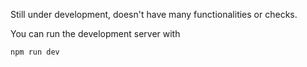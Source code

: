 Still under development, doesn't have many functionalities or checks.

You can run the development server with

```bash
npm run dev
```
